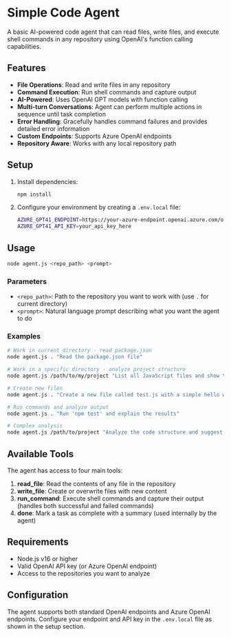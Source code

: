 # Simple Code Agent

A basic AI-powered code agent that can read files, write files, and execute shell commands in any repository using OpenAI's function calling capabilities.

## Features

- **File Operations**: Read and write files in any repository
- **Command Execution**: Run shell commands and capture output
- **AI-Powered**: Uses OpenAI GPT models with function calling
- **Multi-turn Conversations**: Agent can perform multiple actions in sequence until task completion
- **Error Handling**: Gracefully handles command failures and provides detailed error information
- **Custom Endpoints**: Supports Azure OpenAI endpoints
- **Repository Aware**: Works with any local repository path

## Setup

1. Install dependencies:
   ```bash
   npm install
   ```

2. Configure your environment by creating a `.env.local` file:
   ```bash
   AZURE_GPT41_ENDPOINT=https://your-azure-endpoint.openai.azure.com/openai/deployments/gpt-4.1/chat/completions?api-version=2025-01-01-preview
   AZURE_GPT41_API_KEY=your_api_key_here
   ```

## Usage

```bash
node agent.js <repo_path> <prompt>
```

### Parameters

- `<repo_path>`: Path to the repository you want to work with (use `.` for current directory)
- `<prompt>`: Natural language prompt describing what you want the agent to do

### Examples

```bash
# Work in current directory - read package.json
node agent.js . "Read the package.json file"

# Work in a specific directory - analyze project structure
node agent.js /path/to/my/project "List all JavaScript files and show their contents"

# Create new files
node agent.js . "Create a new file called test.js with a simple hello world function"

# Run commands and analyze output
node agent.js . "Run 'npm test' and explain the results"

# Complex analysis
node agent.js /path/to/project "Analyze the code structure and suggest improvements"
```

## Available Tools

The agent has access to four main tools:

1. **read_file**: Read the contents of any file in the repository
2. **write_file**: Create or overwrite files with new content
3. **run_command**: Execute shell commands and capture their output (handles both successful and failed commands)
4. **done**: Mark a task as complete with a summary (used internally by the agent)

## Requirements

- Node.js v16 or higher
- Valid OpenAI API key (or Azure OpenAI endpoint)
- Access to the repositories you want to analyze

## Configuration

The agent supports both standard OpenAI endpoints and Azure OpenAI endpoints. Configure your endpoint and API key in the `.env.local` file as shown in the setup section.
